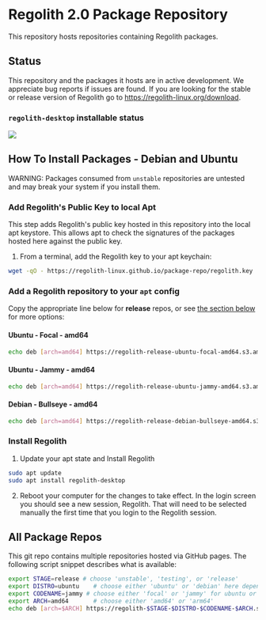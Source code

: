 # Regolith 2.0 Package Repository

This repository hosts repositories containing Regolith packages. 

## Status

This repository and the packages it hosts are in active development.  We appreciate bug reports if issues are found.  If you are looking for the stable or release version of Regolith go to https://regolith-linux.org/download.

### `regolith-desktop` installable status

![](https://github.com/regolith-linux/voulage/actions/workflows/test-desktop-installable.yml/badge.svg)

## How To Install Packages - Debian and Ubuntu

WARNING: Packages consumed from `unstable` repositories are untested and may break your system if you install them.
### Add Regolith's Public Key to local Apt

This step adds Regolith's public key hosted in this repository into the local apt keystore.  This allows apt to check the signatures of the packages hosted here against the public key.

1. From a terminal, add the Regolith key to your apt keychain:

```bash
wget -qO - https://regolith-linux.github.io/package-repo/regolith.key | sudo tee /etc/apt/trusted.gpg.d/regolith.asc
```

### Add a Regolith repository to your `apt` config

Copy the appropriate line below for **release** repos, or see [the section below](#all-package-repos) for more options:

#### Ubuntu - Focal - amd64

```bash
echo deb [arch=amd64] https://regolith-release-ubuntu-focal-amd64.s3.amazonaws.com focal main | sudo tee /etc/apt/sources.list.d/regolith.list
```

#### Ubuntu - Jammy - amd64

```bash
echo deb [arch=amd64] https://regolith-release-ubuntu-jammy-amd64.s3.amazonaws.com jammy main | sudo tee /etc/apt/sources.list.d/regolith.list
```

#### Debian - Bullseye - amd64

```bash
echo deb [arch=amd64] https://regolith-release-debian-bullseye-amd64.s3.amazonaws.com bullseye main | sudo tee /etc/apt/sources.list.d/regolith.list
```

### Install Regolith

1. Update your apt state and Install Regolith

```bash
sudo apt update
sudo apt install regolith-desktop
```

2. Reboot your computer for the changes to take effect.  In the login screen you should see a new session, Regolith.  That will need to be selected manually the first time that you login to the Regolith session.


## All Package Repos

This git repo contains multiple repositories hosted via GitHub pages.  The following script snippet describes what is available:

```bash
export STAGE=release # choose 'unstable', 'testing', or 'release'
export DISTRO=ubuntu    # choose either 'ubuntu' or 'debian' here depending on system installing into
export CODENAME=jammy # choose either 'focal' or 'jammy' for ubuntu or 'bullseye' for debian
export ARCH=amd64       # choose either 'amd64' or 'arm64'
echo deb [arch=$ARCH] https://regolith-$STAGE-$DISTRO-$CODENAME-$ARCH.s3.amazonaws.com $CODENAME main | sudo tee /etc/apt/sources.list.d/regolith.list
```